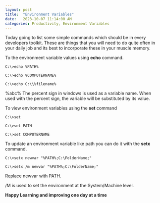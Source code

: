 ```yaml
---
layout: post
title:  "Environment Variables"
date:   2023-10-07 11:14:00 AM
categories: Productivity, Environment Variables
---
```


Today going to list some simple commands which should be in every developers toolkit. These are things that you will need to do quite often in your daily job and its best to incorporate these in your muscle memory.


To the environment variable values using **echo** command.

```console
C:\>echo %PATH%

C:\>echo %COMPUTERNAME%

C:\>echo C:\\%filename%
```

%abc%  The percent sign in windows is used as a variable name. When used with the percent sign, the variable will be substituted by its value.



To view environment variables using the **set** command
```console
C:\>set

C:\>set PATH

C:\>set COMPUTERNAME
```

To update an environment variable like path you can do it with the **setx** command.
```console
C:\>setx newvar "%PATH%;C:\FolderName;"

C:\>setx /m newvar "%PATH%;C:\FolderName;"
```
Replace newvar with PATH.

/M is used to set the environment at the System/Machine level.


**Happy Learning and improving one day at a time**
